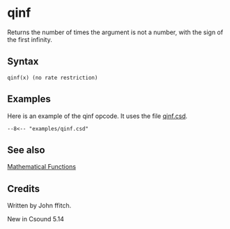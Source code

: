 <!--
id:qinf
category:Mathematical Operations:Mathematical Functions
-->
# qinf
Returns the number of times the argument is not a number, with the sign of the first infinity.

## Syntax
``` csound-orc
qinf(x) (no rate restriction)
```

## Examples

Here is an example of the qinf opcode. It uses the file [qinf.csd](../../examples/qinf.csd).

``` csound-csd title="Example of the qinf opcode." linenums="1"
--8<-- "examples/qinf.csd"
```

## See also

[Mathematical Functions](../../math/mathfunc)

## Credits

Written by John ffitch.

New in Csound 5.14
